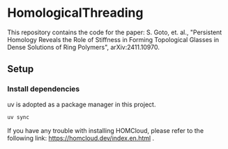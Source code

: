 # HomologicalThreading
This repository contains the code for the paper:
S. Goto, et. al., "Persistent Homology Reveals the Role of 
Stiffness in Forming Topological Glasses 
in Dense Solutions of Ring Polymers", arXiv:2411.10970.

## Setup
### Install dependencies
uv is adopted as a package manager in this project.
```bash
uv sync
```
If you have any trouble with installing HOMCloud, please refer to the following link:
https://homcloud.dev/index.en.html .

